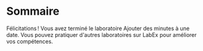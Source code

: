 # Sommaire

Félicitations ! Vous avez terminé le laboratoire Ajouter des minutes à une date. Vous pouvez pratiquer d'autres laboratoires sur LabEx pour améliorer vos compétences.
